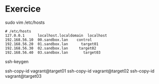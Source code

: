# Exercice

sudo vim /etc/hosts

```
# /etc/hosts
127.0.0.1      localhost.localdomain  localhost
192.168.56.10  00.sandbox.lan    control
192.168.56.20  01.sandbox.lan      target01
192.168.56.30  02.sandbox.lan     target02
192.168.56.40  03.sandbox.lan       target03
```

ssh-keygen

ssh-copy-id vagrant@target01
ssh-copy-id vagrant@target02
ssh-copy-id vagrant@target03


